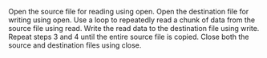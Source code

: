 Open the source file for reading using open.
Open the destination file for writing using open.
Use a loop to repeatedly read a chunk of data from the source file using read.
Write the read data to the destination file using write.
Repeat steps 3 and 4 until the entire source file is copied.
Close both the source and destination files using close.
